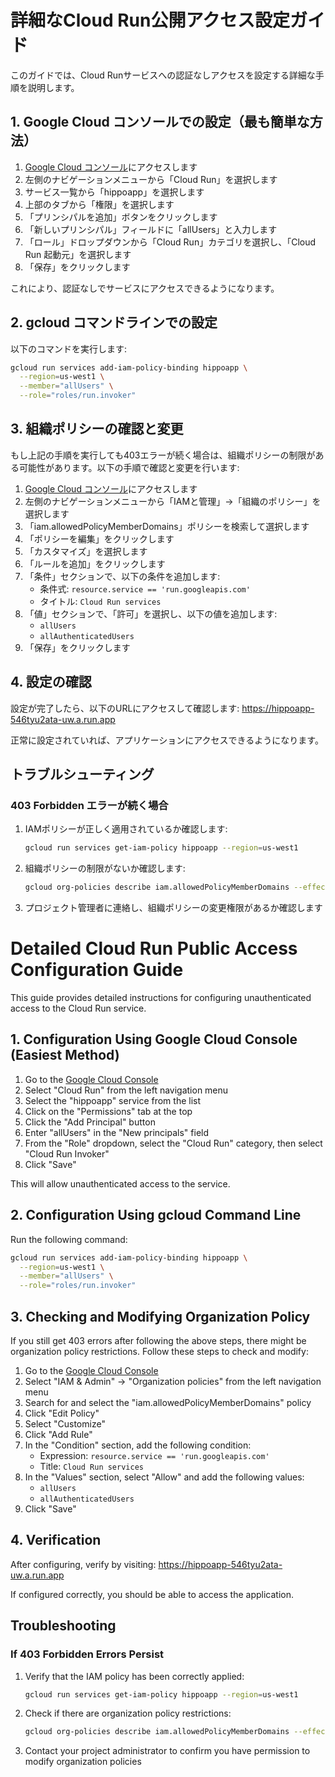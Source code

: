 # 詳細なCloud Run公開アクセス設定ガイド

このガイドでは、Cloud Runサービスへの認証なしアクセスを設定する詳細な手順を説明します。

## 1. Google Cloud コンソールでの設定（最も簡単な方法）

1. [Google Cloud コンソール](https://console.cloud.google.com/)にアクセスします
2. 左側のナビゲーションメニューから「Cloud Run」を選択します
3. サービス一覧から「hippoapp」を選択します
4. 上部のタブから「権限」を選択します
5. 「プリンシパルを追加」ボタンをクリックします
6. 「新しいプリンシパル」フィールドに「allUsers」と入力します
7. 「ロール」ドロップダウンから「Cloud Run」カテゴリを選択し、「Cloud Run 起動元」を選択します
8. 「保存」をクリックします

これにより、認証なしでサービスにアクセスできるようになります。

## 2. gcloud コマンドラインでの設定

以下のコマンドを実行します:

```bash
gcloud run services add-iam-policy-binding hippoapp \
  --region=us-west1 \
  --member="allUsers" \
  --role="roles/run.invoker"
```

## 3. 組織ポリシーの確認と変更

もし上記の手順を実行しても403エラーが続く場合は、組織ポリシーの制限がある可能性があります。以下の手順で確認と変更を行います:

1. [Google Cloud コンソール](https://console.cloud.google.com/)にアクセスします
2. 左側のナビゲーションメニューから「IAMと管理」→「組織のポリシー」を選択します
3. 「iam.allowedPolicyMemberDomains」ポリシーを検索して選択します
4. 「ポリシーを編集」をクリックします
5. 「カスタマイズ」を選択します
6. 「ルールを追加」をクリックします
7. 「条件」セクションで、以下の条件を追加します:
   - 条件式: `resource.service == 'run.googleapis.com'`
   - タイトル: `Cloud Run services`
8. 「値」セクションで、「許可」を選択し、以下の値を追加します:
   - `allUsers`
   - `allAuthenticatedUsers`
9. 「保存」をクリックします

## 4. 設定の確認

設定が完了したら、以下のURLにアクセスして確認します:
https://hippoapp-546tyu2ata-uw.a.run.app

正常に設定されていれば、アプリケーションにアクセスできるようになります。

## トラブルシューティング

### 403 Forbidden エラーが続く場合

1. IAMポリシーが正しく適用されているか確認します:
   ```bash
   gcloud run services get-iam-policy hippoapp --region=us-west1
   ```

2. 組織ポリシーの制限がないか確認します:
   ```bash
   gcloud org-policies describe iam.allowedPolicyMemberDomains --effective
   ```

3. プロジェクト管理者に連絡し、組織ポリシーの変更権限があるか確認します

# Detailed Cloud Run Public Access Configuration Guide

This guide provides detailed instructions for configuring unauthenticated access to the Cloud Run service.

## 1. Configuration Using Google Cloud Console (Easiest Method)

1. Go to the [Google Cloud Console](https://console.cloud.google.com/)
2. Select "Cloud Run" from the left navigation menu
3. Select the "hippoapp" service from the list
4. Click on the "Permissions" tab at the top
5. Click the "Add Principal" button
6. Enter "allUsers" in the "New principals" field
7. From the "Role" dropdown, select the "Cloud Run" category, then select "Cloud Run Invoker"
8. Click "Save"

This will allow unauthenticated access to the service.

## 2. Configuration Using gcloud Command Line

Run the following command:

```bash
gcloud run services add-iam-policy-binding hippoapp \
  --region=us-west1 \
  --member="allUsers" \
  --role="roles/run.invoker"
```

## 3. Checking and Modifying Organization Policy

If you still get 403 errors after following the above steps, there might be organization policy restrictions. Follow these steps to check and modify:

1. Go to the [Google Cloud Console](https://console.cloud.google.com/)
2. Select "IAM & Admin" → "Organization policies" from the left navigation menu
3. Search for and select the "iam.allowedPolicyMemberDomains" policy
4. Click "Edit Policy"
5. Select "Customize"
6. Click "Add Rule"
7. In the "Condition" section, add the following condition:
   - Expression: `resource.service == 'run.googleapis.com'`
   - Title: `Cloud Run services`
8. In the "Values" section, select "Allow" and add the following values:
   - `allUsers`
   - `allAuthenticatedUsers`
9. Click "Save"

## 4. Verification

After configuring, verify by visiting:
https://hippoapp-546tyu2ata-uw.a.run.app

If configured correctly, you should be able to access the application.

## Troubleshooting

### If 403 Forbidden Errors Persist

1. Verify that the IAM policy has been correctly applied:
   ```bash
   gcloud run services get-iam-policy hippoapp --region=us-west1
   ```

2. Check if there are organization policy restrictions:
   ```bash
   gcloud org-policies describe iam.allowedPolicyMemberDomains --effective
   ```

3. Contact your project administrator to confirm you have permission to modify organization policies
